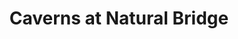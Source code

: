 ---
title: "Caverns at Natural Bridge"
url: /natural-bridge/caverns-at-natural-bridge/
shop: Andenken
---